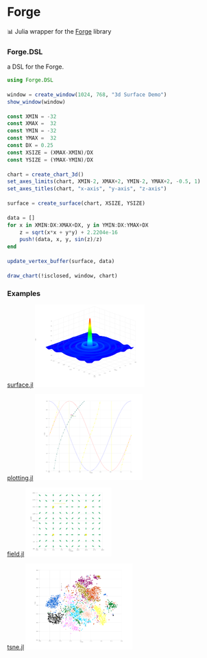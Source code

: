 # Forge

📊  Julia wrapper for the [Forge](https://github.com/arrayfire/forge) library

### Forge.DSL

a DSL for the Forge.

```julia
using Forge.DSL

window = create_window(1024, 768, "3d Surface Demo")
show_window(window)

const XMIN = -32
const XMAX =  32
const YMIN = -32
const YMAX =  32
const DX = 0.25
const XSIZE = (XMAX-XMIN)/DX
const YSIZE = (YMAX-YMIN)/DX

chart = create_chart_3d()
set_axes_limits(chart, XMIN-2, XMAX+2, YMIN-2, YMAX+2, -0.5, 1)
set_axes_titles(chart, "x-axis", "y-axis", "z-axis")

surface = create_surface(chart, XSIZE, YSIZE)

data = []
for x in XMIN:DX:XMAX+DX, y in YMIN:DX:YMAX+DX
    z = sqrt(x*x + y*y) + 2.2204e-16
    push!(data, x, y, sin(z)/z)
end

update_vertex_buffer(surface, data)

draw_chart(!isclosed, window, chart)
```

### Examples
 [surface.jl](examples/surface.jl)
 <img src="examples/surface.png" width="256" height="192" />

 [plotting.jl](examples/plotting.jl)
 <img src="examples/plotting.png" width="250" height="200" />

 [field.jl](examples/field.jl)
 <img src="examples/field.png" width="200" height="160" />

 [tsne.jl](examples/tsne.jl)
 <img src="examples/tsne.png" width="250" height="200" />
